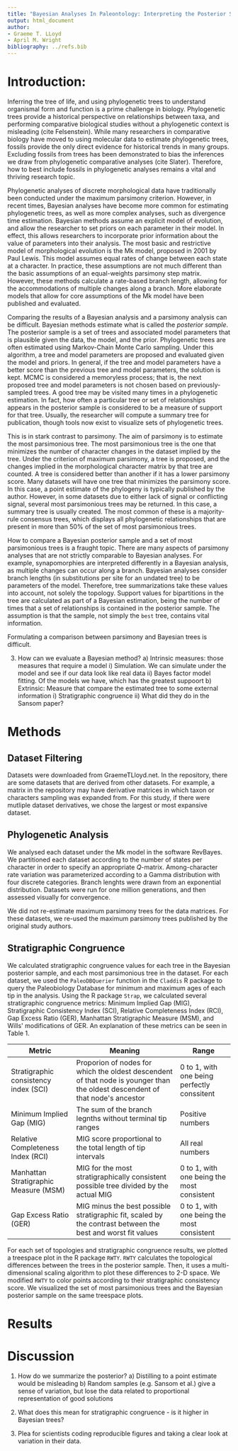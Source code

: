 ```yaml
---
title: "Bayesian Analyses In Paleontology: Interpreting the Posterior Sample"
output: html_document
author:
- Graeme T. LLoyd
- April M. Wright
bibliography: ../refs.bib
---
```


# Introduction:

Inferring the tree of life, and using phylogenetic trees to understand organismal form and function is a prime challenge in biology.
Phylogenetic trees provide a historical perspective on relationships between taxa, and performing comparative biological studies without a phylogenetic context is misleading (cite Felsenstein).
While many researchers in comparative biology have moved to using molecular data to estimate phylogenetic trees, fossils provide the only direct evidence for historical trends in many groups.
Excluding fossils from trees has been demonstrated to bias the inferences we draw from phylogenetic comparative analyses (cite Slater).
Therefore, how to best include fossils in phylogenetic analyses remains a vital and thriving research topic.

Phylogenetic analyses of discrete morphological data have traditionally been conducted under the maximum parsimony criterion.
However, in recent times, Bayesian analyses have become more common for estimating phylogenetic trees, as well as more complex analyses, such as divergence time estimation.
Bayesian methods assume an explicit model of evolution, and allow the researcher to set priors on each parameter in their model.
In effect, this allows researchers to incorporate prior information about the value of parameters into their analysis.
The most basic and restrictive model of morphological evolution is the Mk model, proposed in 2001 by Paul Lewis.
This model assumes equal rates of change between each state at a character.
In practice, these assumptions are not much different than the basic assumptions of an equal-weights parsimony step matrix.
However, these methods calculate a rate-based branch length, allowing for the accommodations of multiple changes along a branch.
More elaborate models that allow for core assumptions of the Mk model have been published and evaluated.

Comparing the results of a Bayesian analysis and a parsimony analysis can be difficult.
Bayesian methods estimate what is called the _posterior sample_.
The posterior sample is a set of trees and associated model parameters that is plausible given the data, the model, and the prior.
Phylogenetic trees are often estimated using Markov-Chain Monte Carlo sampling.
Under this algorithm, a tree and model parameters are proposed and evaluated given the model and priors.
In general, if the tree and model parameters have a better score than the previous tree and model parameters, the solution is kept.
MCMC is considered a memoryless process; that is, the next proposed tree and model parameters is not chosen based on previously-sampled trees.
A good tree may be visited many times in a phylogenetic estimation.
In fact, how often a particular tree or set of relationships appears in the posterior sample is considered to be a measure of support for that tree.
Usually, the researcher will compute a summary tree for publication, though tools now exist to visualize sets of phylogenetic trees.

This is in stark contrast to parsimony.
The aim of parsimony is to estimate the most parsimonious tree.
The most parsimonious tree is the one that minimizes the number of character changes in the dataset implied by the tree.
Under the criterion of maximum parsimony, a tree is proposed, and the changes implied in the morphological character matrix by that tree are counted.
A tree is considered better than another if it has a lower parsimony score.
Many datasets will have one tree that minimizes the parsimony score.
In this case, a point estimate of the phylogeny is typically published by the author.
However, in some datasets due to either lack of signal or conflicting signal, several most parsimonious trees may be returned.
In this case, a summary tree is usually created.
The most common of these is a majority-rule consensus trees, which displays all phylogenetic relationships that are present in more than 50\% of the set of most parsimonious trees.

How to compare a Bayesian posterior sample and a set of most parsimonious trees is a fraught topic.
There are many aspects of parsimony analyses that are not strictly comparable to Bayesian analyses.
For example, synapomorphies are interpreted differently in a Bayesian analysis, as multiple changes can occur along a branch.
Bayesian analyses consider branch lengths (in substitutions per site for an undated tree) to be parameters of the model.
Therefore, tree summarizations take these values into account, not solely the topology.
Support values for bipartitions in the tree are calculated as part of a Bayesian estimation, being the number of times that a set of relationships is contained in the posterior sample.
The assumption is that the sample, not simply the `best` tree, contains vital information.

Formulating a comparison between parsimony and Bayesian trees is difficult.



3) How can we evaluate a Bayesian method?
  a) Intrinsic measures: those measures that require a model
    i) Simulation. We can simulate under the model and see if our data look like real data
    ii) Bayes factor model fitting. Of the models we have, which has the greatest suppoort
  b) Extrinsic: Measure that compare the estimated tree to some external information
    i) Stratigraphic congruence
    ii) What did they do in the Sansom paper?

# Methods

## Dataset Filtering

Datasets were downloaded from GraemeTLloyd.net. In the repository, there are some datasets that are derived from other datasets. For example, a matrix in the repository may have derivative matrices in which taxon or characters sampling was expanded from. For this study, if there were mutliple dataset derivatives, we chose the largest or most expansive dataset.


## Phylogenetic Analysis

We analysed each dataset under the Mk model in the software RevBayes.
We partitioned each dataset according to the number of states per character in order to specify an appropriate _Q_-matrix.
Among-character rate variation was parameterized according to a Gamma distribution with four discrete categories.
Branch lenghts were drawn from an exponential distribution.
Datasets were run for one million generations, and then assessed visually for convergence.

We did not re-estimate maximum parsimony trees for the data matrices.
For these datasets, we re-used the maximum parsimony trees published by the original study authors.

## Stratigraphic Congruence

We calculated stratigraphic congruence values for each tree in the Bayesian posterior sample, and each most parsimonious tree in the dataset.
For each dataset, we used the `PaleoDBQuerier` function in the `Claddis` R package to query the Paleobiology Database for minimum and maximum ages of each tip in the analysis.
Using the R package `Strap`, we calculated several stratigraphic congruence metrics: Minimum Implied Gap (MIG), Stratigraphic Consistency Index (SCI), Relative Completeness Index (RCI), Gap Excess Ratio (GER), Manhattan Stratigraphic Measure (MSM), and Wills' modifications of GER. An explanation of these metrics can be seen in Table 1.

| Metric | Meaning | Range |
|--------|---------|-------|
| Stratigraphic consistency index (SCI) | Proporion of nodes for which the oldest descendent of that node is younger than the oldest descendent of that node's ancestor| 0 to 1, with one being perfectly conssitent |
| Minimum Implied Gap (MIG) | The sum of the branch legnths without terminal tip ranges | Positive numbers |
|  Relative Completeness Index (RCI) | MIG score proportional to the total length of tip intervals | All real numbers |
| Manhattan Stratigraphic Measure (MSM)| MIG for the most stratigraphically consistent possible tree divided by the actual MIG | 0 to 1, with one being the most consistent |
| Gap Excess Ratio (GER) | MIG minus the best possible stratigraphic fit, scaled by the contrast between the best and worst fit values | 0 to 1, with one being the most consistent |

For each set of topologies and stratigraphic congruence results, we plotted a treespace plot in the R package `RWTY`.
`RWTY` calculates the topological differences between the trees in the posterior sample.
Then, it uses a multi-dimensional scaling algorithm to plot these differences to 2-D space.
We modified `RWTY` to color points according to their stratigraphic consistency score.
We visualized the set of most parsimonious trees and the Bayesian posterior sample on the same treespace plots.

# Results


# Discussion

1) How do we summarize the posterior?
  a) Distilling to a point estimate would be misleading
  b) Random samples (e.g. Sansom et al.) give a sense of variation, but lose the data related to proportional representation
  of good solutions

2) What does this mean for stratigraphic congruence - is it higher in Bayesian trees?

3) Plea for scientists coding reproducible figures and taking a clear look at variation in their data.
